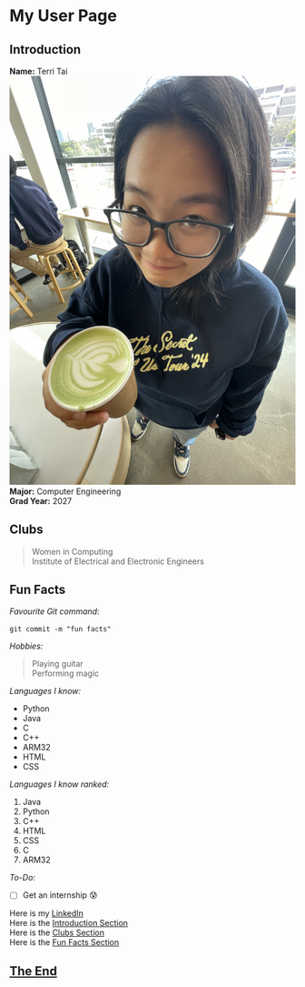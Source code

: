 # My User Page

## Introduction
**Name:** Terri Tai\
![Local Image](./mypicture.png "My Picture") 
**Major:** Computer Engineering\
**Grad Year:** 2027

## Clubs
> Women in Computing\
> Institute of Electrical and Electronic Engineers

## Fun Facts
*Favourite Git command:*
```
git commit -m "fun facts"
```

*Hobbies:*
> Playing guitar\
> Performing magic

*Languages I know:*
- Python
- Java
- C
- C++
- ARM32
- HTML
- CSS

*Languages I know ranked:*
1. Java
2. Python
3. C++
4. HTML
5. CSS
6. C
7. ARM32

*To-Do:*
- [ ] Get an internship :cold_sweat:

Here is my [LinkedIn](https://www.linkedin.com/in/terri-tai-732a21229/)\
Here is the [Introduction Section](#introduction)\
Here is the [Clubs Section](#clubs)\
Here is the [Fun Facts Section](#fun-facts)

## <ins>The End</ins> ##

